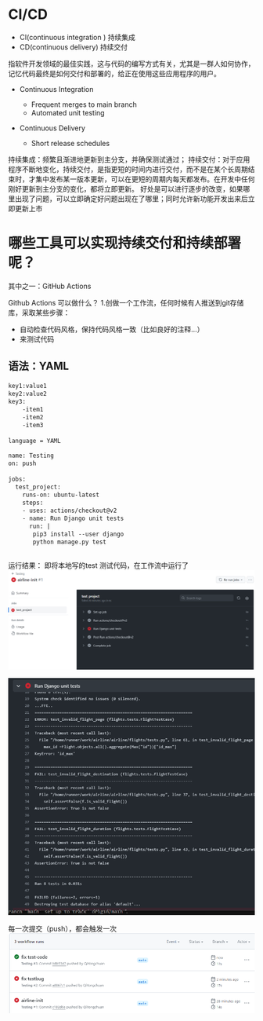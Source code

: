 # CI/CD

* CI(continuous integration ) 持续集成
* CD(continuous delivery) 持续交付

指软件开发领域的最佳实践，这与代码的编写方式有关，尤其是一群人如何协作，记忆代码最终是如何交付和部署的，给正在使用这些应用程序的用户。

* Continuous Integration
   * Frequent merges to main branch
   * Automated unit testing

* Continuous Delivery
  * Short release schedules

持续集成：频繁且渐进地更新到主分支，并确保测试通过；
持续交付：对于应用程序不断地变化，持续交付，是指更短的时间内进行交付，而不是在某个长周期结束时，才集中发布某一版本更新，可以在更短的周期内每天都发布。在开发中任何刚好更新到主分支的变化，都将立即更新。
好处是可以进行逐步的改变，如果哪里出现了问题，可以立即确定好问题出现在了哪里；同时允许新功能开发出来后立即更新上市


# 哪些工具可以实现持续交付和持续部署呢？

其中之一：GitHub Actions

Github Actions 可以做什么？
1.创做一个工作流，任何时候有人推送到git存储库，采取某些步骤：
* 自动检查代码风格，保持代码风格一致（比如良好的注释...）
* 来测试代码

## 语法：YAML

```
key1:value1
key2:value2
key3:
    -item1
    -item2
    -item3

language = YAML
```



```
name: Testing
on: push

jobs:
  test_project:
    runs-on: ubuntu-latest
    steps:
    - uses: actions/checkout@v2
    - name: Run Django unit tests
      run: |
       pip3 install --user django
       python manage.py test


```

运行结果：
即将本地写的test 测试代码，在工作流中运行了
![Alt text](image.png)

![Alt text](image-1.png)

每一次提交（push），都会触发一次
![Alt text](image-2.png)